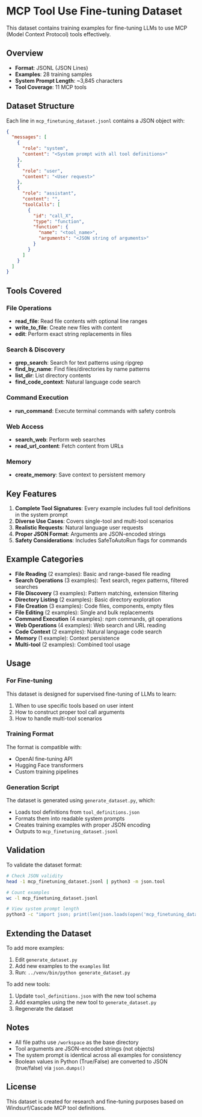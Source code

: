 # MCP Tool Use Fine-tuning Dataset

This dataset contains training examples for fine-tuning LLMs to use MCP (Model Context Protocol) tools effectively.

## Overview

- **Format**: JSONL (JSON Lines)
- **Examples**: 28 training samples
- **System Prompt Length**: ~3,845 characters
- **Tool Coverage**: 11 MCP tools

## Dataset Structure

Each line in `mcp_finetuning_dataset.jsonl` contains a JSON object with:

```json
{
  "messages": [
    {
      "role": "system",
      "content": "<System prompt with all tool definitions>"
    },
    {
      "role": "user",
      "content": "<User request>"
    },
    {
      "role": "assistant",
      "content": "",
      "toolCalls": [
        {
          "id": "call_X",
          "type": "function",
          "function": {
            "name": "<tool_name>",
            "arguments": "<JSON string of arguments>"
          }
        }
      ]
    }
  ]
}
```

## Tools Covered

### File Operations
- **read_file**: Read file contents with optional line ranges
- **write_to_file**: Create new files with content
- **edit**: Perform exact string replacements in files

### Search & Discovery
- **grep_search**: Search for text patterns using ripgrep
- **find_by_name**: Find files/directories by name patterns
- **list_dir**: List directory contents
- **find_code_context**: Natural language code search

### Command Execution
- **run_command**: Execute terminal commands with safety controls

### Web Access
- **search_web**: Perform web searches
- **read_url_content**: Fetch content from URLs

### Memory
- **create_memory**: Save context to persistent memory

## Key Features

1. **Complete Tool Signatures**: Every example includes full tool definitions in the system prompt
2. **Diverse Use Cases**: Covers single-tool and multi-tool scenarios
3. **Realistic Requests**: Natural language user requests
4. **Proper JSON Format**: Arguments are JSON-encoded strings
5. **Safety Considerations**: Includes SafeToAutoRun flags for commands

## Example Categories

- **File Reading** (2 examples): Basic and range-based file reading
- **Search Operations** (3 examples): Text search, regex patterns, filtered searches
- **File Discovery** (3 examples): Pattern matching, extension filtering
- **Directory Listing** (2 examples): Basic directory exploration
- **File Creation** (3 examples): Code files, components, empty files
- **File Editing** (2 examples): Single and bulk replacements
- **Command Execution** (4 examples): npm commands, git operations
- **Web Operations** (4 examples): Web search and URL reading
- **Code Context** (2 examples): Natural language code search
- **Memory** (1 example): Context persistence
- **Multi-tool** (2 examples): Combined tool usage

## Usage

### For Fine-tuning

This dataset is designed for supervised fine-tuning of LLMs to learn:
1. When to use specific tools based on user intent
2. How to construct proper tool call arguments
3. How to handle multi-tool scenarios

### Training Format

The format is compatible with:
- OpenAI fine-tuning API
- Hugging Face transformers
- Custom training pipelines

### Generation Script

The dataset is generated using `generate_dataset.py`, which:
- Loads tool definitions from `tool_definitions.json`
- Formats them into readable system prompts
- Creates training examples with proper JSON encoding
- Outputs to `mcp_finetuning_dataset.jsonl`

## Validation

To validate the dataset format:

```bash
# Check JSON validity
head -1 mcp_finetuning_dataset.jsonl | python3 -m json.tool

# Count examples
wc -l mcp_finetuning_dataset.jsonl

# View system prompt length
python3 -c "import json; print(len(json.loads(open('mcp_finetuning_dataset.jsonl').readline())['messages'][0]['content']))"
```

## Extending the Dataset

To add more examples:

1. Edit `generate_dataset.py`
2. Add new examples to the `examples` list
3. Run: `../venv/bin/python generate_dataset.py`

To add new tools:

1. Update `tool_definitions.json` with the new tool schema
2. Add examples using the new tool to `generate_dataset.py`
3. Regenerate the dataset

## Notes

- All file paths use `/workspace` as the base directory
- Tool arguments are JSON-encoded strings (not objects)
- The system prompt is identical across all examples for consistency
- Boolean values in Python (True/False) are converted to JSON (true/false) via `json.dumps()`

## License

This dataset is created for research and fine-tuning purposes based on Windsurf/Cascade MCP tool definitions.

